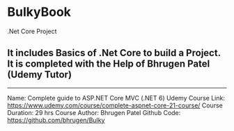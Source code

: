 # BulkyBook
.Net Core Project

It includes Basics of .Net Core to build a Project. It is completed with the Help of Bhrugen Patel (Udemy Tutor)
-----------------------------------------------------
-----------------------------------------------------
Name: Complete guide to ASP.NET Core MVC (.NET 6)
Udemy Course Link: https://www.udemy.com/course/complete-aspnet-core-21-course/
Course Duration: 29 hrs
Course Author: Bhrugen Patel
Github Code: https://github.com/bhrugen/Bulky
